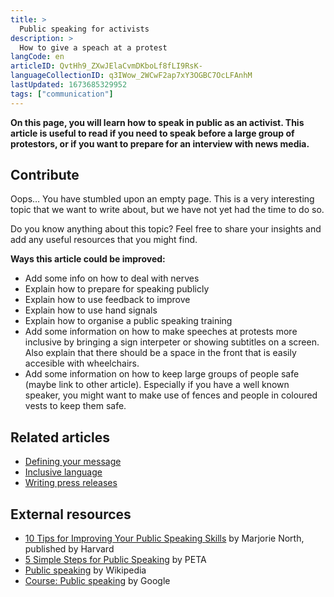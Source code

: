 ```yaml
---
title: >
  Public speaking for activists
description: >
  How to give a speach at a protest
langCode: en
articleID: QvtHh9_ZXwJElaCvmDKboLf8fLI9RsK-
languageCollectionID: q3IWow_2WCwF2ap7xY3OGBC7OcLFAnhM
lastUpdated: 1673685329952
tags: ["communication"]
---
```


**On this page, you will learn how to speak in public as an activist. This article is useful to read if you need to speak before a large group of protestors, or if you want to prepare for an interview with news media.**

## **Contribute**

Oops… You have stumbled upon an empty page. This is a very interesting topic that we want to write about, but we have not yet had the time to do so.

Do you know anything about this topic? Feel free to share your insights and add any useful resources that you might find.

**Ways this article could be improved:**

-   Add some info on how to deal with nerves
-   Explain how to prepare for speaking publicly
-   Explain how to use feedback to improve
-   Explain how to use hand signals
-   Explain how to organise a public speaking training
-   Add some information on how to make speeches at protests more inclusive by bringing a sign interpeter or showing subtitles on a screen. Also explain that there should be a space in the front that is easily accesible with wheelchairs.
-   Add some information on how to keep large groups of people safe (maybe link to other article). Especially if you have a well known speaker, you might want to make use of fences and people in coloured vests to keep them safe.

## Related articles

-   [Defining your message](/communication/defining-message)
-   [Inclusive language](/communication/inclusive-language)
-   [Writing press releases](/communication/news-media)

## External resources

-   [10 Tips for Improving Your Public Speaking Skills](https://professional.dce.harvard.edu/blog/10-tips-for-improving-your-public-speaking-skills/) by Marjorie North, published by Harvard
-   [5 Simple Steps for Public Speaking](https://www.peta.org/action/activism-guide/public-speaking-guide/) by PETA
-   [Public speaking](https://en.wikipedia.org/wiki/Public_speaking) by Wikipedia
-   [Course: Public speaking](https://learndigital.withgoogle.com/digitalgarage/course/public-speaking) by Google

<div></div>